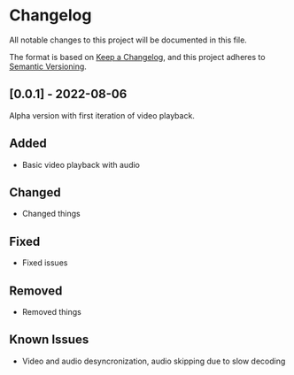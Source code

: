 # Changelog
All notable changes to this project will be documented in this file.

The format is based on [Keep a Changelog](https://keepachangelog.com/en/1.0.0/), and this project adheres to [Semantic Versioning](https://semver.org/spec/v2.0.0.html).

## [0.0.1] - 2022-08-06
Alpha version with first iteration of video playback.
## Added
- Basic video playback with audio
## Changed
- Changed things
## Fixed
- Fixed issues
## Removed
- Removed things
## Known Issues
- Video and audio desyncronization, audio skipping due to slow decoding

